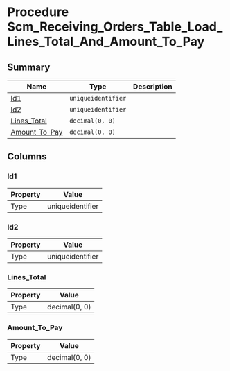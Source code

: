 # Procedure Scm_Receiving_Orders_Table_Load_Lines_Total_And_Amount_To_Pay


## Summary

| Name | Type | Description |
| - | - | --- |
|[Id1](#id1)|`uniqueidentifier` ||
|[Id2](#id2)|`uniqueidentifier` ||
|[Lines_Total](#lines_total)|`decimal(0, 0)` ||
|[Amount_To_Pay](#amount_to_pay)|`decimal(0, 0)` ||

## Columns

### Id1

| Property | Value |
| - | - |
|Type|uniqueidentifier|

### Id2

| Property | Value |
| - | - |
|Type|uniqueidentifier|

### Lines_Total

| Property | Value |
| - | - |
|Type|decimal(0, 0)|

### Amount_To_Pay

| Property | Value |
| - | - |
|Type|decimal(0, 0)|


